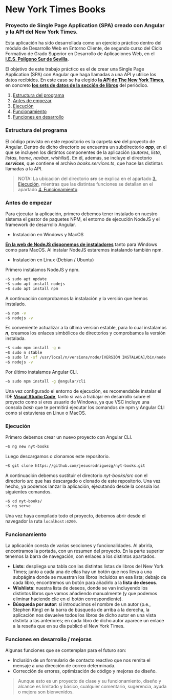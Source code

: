 # New York Times Books

### Proyecto de Single Page Application (SPA) creado con Angular y la API del New York Times.

Esta aplicación ha sido desarrollada como un ejercicio práctico dentro del módulo de Desarrollo Web en Entorno Cliente, de segundo curso del Ciclo Formativo de Grado Superior en Desarrollo de Aplicaciones Web, en el **[I.E.S. Polígono Sur de Sevilla](http://iespoligonosur.org/ "I.E.S. Polígono Sur")**.

El objetivo de este trabajo práctico es el de crear una Single Page Application (SPA) con Angular que haga llamadas a una API y utilice los datos recibidos. En este caso se ha elegido **[la API de The New York Times](https://developer.nytimes.com/ "The New York Times Developer Network")**, en concreto **[los sets de datos de la sección de libros](https://developer.nytimes.com/docs/books-product/1/overview "NYT Books API")** del periódico.

1. [Estructura del programa](#1)
2. [Antes de empezar](#2)
3. [Ejecución](#3)
4. [Funcionamiento](#4)
5. [Funciones en desarrollo](#5)

### <a name="1"></a>Estructura del programa

El código provisto en este repositorio es la carpeta **_src_** del proyecto de Angular. Dentro de dicho directorio se encuentra un subdirectorio **_app_**, en el que se incluyen los distintos componentes de la aplicación (_autores_, _lista_, _listas_, _home_, _navbar_, _wishilist_). En él, además, se incluye el directorio **_services_**, que contiene el archivo _books.services.ts_, que hace las distintas llamadas a la API.

> NOTA: La ubicación del directorio **_src_** se explica en el apartado [3. Ejecución](#3), mientras que las distintas funciones se detallan en el apartado [4. Funcionamiento](#4).

### <a name="2"></a>Antes de empezar

Para ejecutar la aplicación, primero debemos tener instalado en nuestro sistema el gestor de paquetes NPM, el entorno de ejecución NodeJS y el framework de desarrollo Angular.

* Instalación en Windows y MacOS

**[En la web de NodeJS disponemos de instaladores](https://nodejs.org/en/download/ "NodeJS downloads")** tanto para Windows como para MacOS. Al instalar NodeJS estaremos instalando también npm.

* Instalación en Linux (Debian / Ubuntu)

Primero instalamos NodeJS y npm.

```sh
~$ sudo apt update
~$ sudo apt install nodejs
~$ sudo apt install npm
```

A continuación comprobamos la instalación y la versión que hemos instalado.

```sh
~$ npm -v
~$ nodejs -v
```

Es conveniente actualizar a la última versión estable, para lo cual instalamos **_n_**, creamos los enlaces simbólicos de directorios y comprobamos la versión instalada.

```sh
~$ sudo npm install -g n
~$ sudo n stable
~$ sudo ln -sf /usr/local/n/versions/node/[VERSIÓN INSTALADA]/bin/node /usr/bin/node
~$ nodejs -v
```

Por último instalamos Angular CLI.

```sh
~$ sudo npm install -g @angular/cli
```

Una vez configurado el entorno de ejecución, es recomendable instalar el IDE **[Visual Studio Code](https://code.visualstudio.com/ "Visual Studio Code")**, tanto si vas a trabajar en desarrollo sobre el proyecto como si eres usuario de Windows, ya que VSC incluye una consola _bash_ que te permitirá ejecutar los comandos de npm y Angular CLI como si estuvieras en Linux o MacOS.

### <a name="3"></a>Ejecución

Primero debemos crear un nuevo proyecto con Angular CLI.

```sh
~$ ng new nyt-books
```
Luego descargamos o clonamos este repositorio.

```sh
~$ git clone https://github.com/jesusrodriguezg/nyt-books.git
```

A continuación debemos sustituir el directorio _nyt-books/src_ con el directorio _src_ que has descargado o clonado de este repositorio. Una vez hecho, ya podemos lanzar la aplicación, ejecutando desde la consola los siguientes comandos.

```sh
~$ cd nyt-books/
~$ ng serve
```

Una vez haya compilado todo el proyecto, debemos abrir desde el navegador la ruta ```localhost:4200```.

### <a name="4"></a>Funcionamiento

La aplicación consta de varias secciones y funcionalidades. Al abrirla, encontramos la portada, con un resumen del proyecto. En la parte superior tenemos la barra de navegación, con enlaces a los distintos apartados.

* **Lists**: despliega una tabla con las distintas listas de libros del New York Times; junto a cada una de ellas hay un botón que nos lleva a una subpágina donde se muestran los libros incluidos en esa lista; debajo de cada libro, encontremos un botón para añadirlo a la **lista de deseos**.
* **Wishlists**: nuestra lista de deseos, donde se van incluyendo los distintos libros que vamos añadiendo manualmente (y que podemos eliminar haciendo clic en el botón correspondiente).
* **Búsqueda por autor**: si introducimos el nombre de un autor (p.e., Stephen King) en la barra de búsqueda de arriba a la derecha, la aplicación nos devuelve todos los libros de dicho autor en una vista distinta a las anteriores; en cada libro de dicho autor aparece un enlace a la reseña que en su día publicó el New York Times.

### <a name="5"></a>Funciones en desarrollo / mejoras

Algunas funciones que se contemplan para el futuro son:

* Inclusión de un formulario de contacto reactivo que nos remita el mensaje a una dirección de correo determinada.
* Corrección de errores, optimización de código y mejoras de diseño.

> Aunque esto es un proyecto de clase y su funcionamiento, diseño y alcance es limitado y básico, cualquier comentario, sugerencia, ayuda o mejora son bienvenidos.